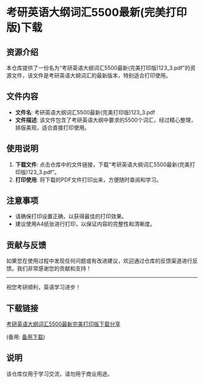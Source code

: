 # 考研英语大纲词汇5500最新(完美打印版)下载

## 资源介绍

本仓库提供了一份名为“考研英语大纲词汇5500最新(完美打印版)123_3.pdf”的资源文件，该文件是考研英语大纲词汇的最新版本，特别适合打印使用。

## 文件内容

- **文件名**: 考研英语大纲词汇5500最新(完美打印版)123_3.pdf
- **文件描述**: 该文件包含了考研英语大纲中要求的5500个词汇，经过精心整理，排版美观，适合直接打印使用。

## 使用说明

1. **下载文件**: 点击仓库中的文件链接，下载“考研英语大纲词汇5500最新(完美打印版)123_3.pdf”。
2. **打印使用**: 将下载的PDF文件打印出来，方便随时查阅和学习。

## 注意事项

- 请确保打印设置正确，以获得最佳的打印效果。
- 建议使用A4纸张进行打印，以保证内容的完整性和清晰度。

## 贡献与反馈

如果您在使用过程中发现任何问题或有改进建议，欢迎通过仓库的反馈渠道进行反馈。我们非常感谢您的贡献和支持！

---

祝您考研顺利，英语学习进步！

## 下载链接
[考研英语大纲词汇5500最新完美打印版下载分享](https://pan.quark.cn/s/4520848087cb) 

(备用: [备用下载](https://pan.baidu.com/s/1OynHnQkrpdhkoxwn8y9EuQ?pwd=1234))

## 说明

该仓库仅用于学习交流，请勿用于商业用途。
